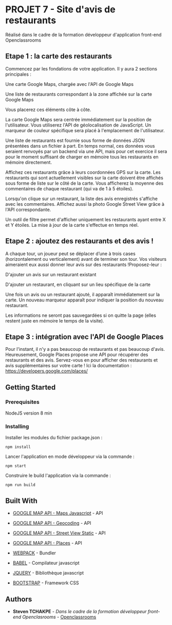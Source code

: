# PROJET 7 - Site d'avis de restaurants
Réalisé dans le cadre de la formation développeur d'application front-end Openclassrooms


## Etape 1 : la carte des restaurants
Commencez par les fondations de votre application. Il y aura 2 sections principales :

Une carte Google Maps, chargée avec l'API de Google Maps

Une liste de restaurants correspondant à la zone affichée sur la carte Google Maps

Vous placerez ces éléments côte à côte.

La carte Google Maps sera centrée immédiatement sur la position de l'utilisateur. Vous utiliserez l'API de géolocalisation de JavaScript. Un marqueur de couleur spécifique sera placé à l'emplacement de l'utilisateur.

Une liste de restaurants est fournie sous forme de données JSON présentées dans un fichier à part. En temps normal, ces données vous seraient renvoyés par un backend via une API, mais pour cet exercice il sera pour le moment suffisant de charger en mémoire tous les restaurants en mémoire directement.

Affichez ces restaurants grâce à leurs coordonnées GPS sur la carte. Les restaurants qui sont actuellement visibles sur la carte doivent être affichés sous forme de liste sur le côté de la carte. Vous afficherez la moyenne des commentaires de chaque restaurant (qui va de 1 à 5 étoiles).

Lorsqu'on clique sur un restaurant, la liste des avis enregistrés s'affiche avec les commentaires. Affichez aussi la photo Google Street View grâce à l'API correspondante.

Un outil de filtre permet d'afficher uniquement les restaurants ayant entre X et Y étoiles. La mise à jour de la carte s'effectue en temps réel.

## Etape 2 : ajoutez des restaurants et des avis !

A chaque tour, un joueur peut se déplacer d’une à trois cases (horizontalement ou verticalement) avant de terminer son tour. Vos visiteurs aimeraient eux aussi donner leur avis sur des restaurants !Proposez-leur :

D'ajouter un avis sur un restaurant existant

D'ajouter un restaurant, en cliquant sur un lieu spécifique de la carte

Une fois un avis ou un restaurant ajouté, il apparaît immédiatement sur la carte. Un nouveau marqueur apparaît pour indiquer la position du nouveau restaurant.

Les informations ne seront pas sauvegardées si on quitte la page (elles restent juste en mémoire le temps de la visite).

## Etape 3 : intégration avec l'API de Google Places

Pour l'instant, il n'y a pas beaucoup de restaurants et pas beaucoup d'avis. Heureusement, Google Places propose une API pour récupérer des restaurants et des avis. Servez-vous en pour afficher des restaurants et avis supplémentaires sur votre carte ! Ici la documentation : https://developers.google.com/places/

## Getting Started

### Prerequisites

NodeJS version 8 min

### Installing
Installer les modules du fichier package.json :

```
npm install
```
Lancer l'application en mode développeur via la commande :

```
npm start
```

Construire le build l'application via la commande :

```
npm run build
```


## Built With

* [GOOGLE MAP API - Maps Javascript](https://cloud.google.com/maps-platform/) - API
* [GOOGLE MAP API - Geocoding](https://cloud.google.com/maps-platform/) - API
* [GOOGLE MAP API - Street View Static](https://cloud.google.com/maps-platform/) - API
* [GOOGLE MAP API - Places](https://cloud.google.com/maps-platform/) - API

* [WEBPACK](https://webpack.js.org/) - Bundler
* [BABEL](https://babeljs.io/) - Compilateur javascript
* [JQUERY](https://jquery.com/) - Bibliothèque javascript
* [BOOTSTRAP](https://getbootstrap.com/) - Framework CSS


## Authors

* **Steven TCHAKPE** - *Dans le cadre de la formation développeur front-end Openclasrooms* - [Openclassrooms](https://openclassrooms.com/fr/)


